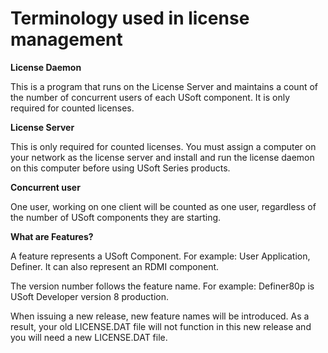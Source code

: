 # Terminology used in license management

**License Daemon**

This is a program that runs on the License Server and maintains a count of the number of concurrent users of each USoft component. It is only required for counted licenses.

**License Server**

This is only required for counted licenses. You must assign a computer on your network as the license server and install and run the license daemon on this computer before using USoft Series products.

**Concurrent user**

One user, working on one client will be counted as one user, regardless of the number of USoft components they are starting.

**What are Features?**

A feature represents a USoft Component. For example: User Application, Definer. It can also represent an RDMI component.

The version number follows the feature name. For example: Definer80p is USoft Developer version 8 production.

When issuing a new release, new feature names will be introduced. As a result, your old LICENSE.DAT file will not function in this new release and you will need a new LICENSE.DAT file.